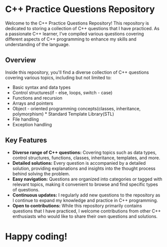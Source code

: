 # C++ Practice Questions Repository

Welcome to the C++ Practice Questions Repository! This repository is dedicated to storing a collection of C++ questions that I have practiced. As a passionate C++ learner, I've compiled various questions covering different aspects of C++ programming to enhance my skills and understanding of the language.

## Overview

Inside this repository, you'll find a diverse collection of C++ questions covering various topics, including but not limited to:

* Basic syntax and data types
* Control structures(if - else, loops, switch - case)
* Functions and recursion
* Arrays and pointers
* Object - oriented programming concepts(classes, inheritance, polymorphism) * Standard Template Library(STL)
* File handling
* Exception handling

## Key Features

- **Diverse range of C++ questions:** Covering topics such as data types, control structures, functions, classes, inheritance, templates, and more.
- **Detailed solutions:** Every question is accompanied by a detailed solution, providing explanations and insights into the thought process behind solving the problem.
- **Easy navigation:** Questions are organized into categories or tagged with relevant topics, making it convenient to browse and find specific types of questions.
- **Continuous updates:** I regularly add new questions to the repository as I continue to expand my knowledge and practice in C++ programming.
- **Open to contributions:** While this repository primarily contains questions that I have practiced, I welcome contributions from other C++ enthusiasts who would like to share their own questions and solutions.

# Happy coding!
